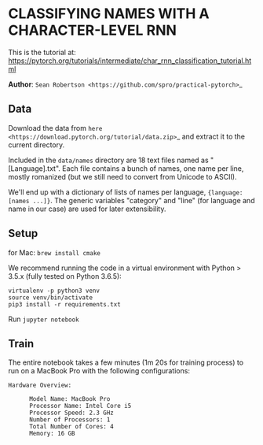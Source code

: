 # CLASSIFYING NAMES WITH A CHARACTER-LEVEL RNN

This is the tutorial at: https://pytorch.org/tutorials/intermediate/char_rnn_classification_tutorial.html

**Author**: `Sean Robertson <https://github.com/spro/practical-pytorch>`_

## Data
Download the data from
`here <https://download.pytorch.org/tutorial/data.zip>`_
and extract it to the current directory.

Included in the ``data/names`` directory are 18 text files named as
"[Language].txt". Each file contains a bunch of names, one name per
line, mostly romanized (but we still need to convert from Unicode to
ASCII).

We'll end up with a dictionary of lists of names per language,
``{language: [names ...]}``. The generic variables "category" and "line"
(for language and name in our case) are used for later extensibility.

## Setup

for Mac: `brew install cmake`

We recommend running the code in a virtual environment with Python > 3.5.x (fully tested on Python 3.6.5):
```
virtualenv -p python3 venv
source venv/bin/activate
pip3 install -r requirements.txt
```

Run `jupyter notebook`

## Train

The entire notebook takes a few minutes (1m 20s for training process) to run on a MacBook Pro with the following configurations:
```
Hardware Overview:

      Model Name: MacBook Pro
      Processor Name: Intel Core i5
      Processor Speed: 2.3 GHz
      Number of Processors: 1
      Total Number of Cores: 4
      Memory: 16 GB
```
